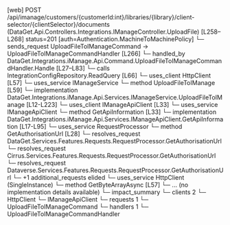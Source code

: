 [web] POST /api/imanage/customers/{customerId:int}/libraries/{library}/client-selector/{clientSelector}/documents  (DataGet.Api.Controllers.Integrations.IManageController.UploadFile)  [L258–L268] status=201 [auth=Authentication.MachineToMachinePolicy]
  └─ sends_request UploadFileToIManageCommand -> UploadFileToIManageCommandHandler [L266]
    └─ handled_by DataGet.Integrations.iManage.Api.Command.UploadFileToIManageCommandHandler.Handle [L27–L83]
      └─ calls IntegrationConfigRepository.ReadQuery [L66]
      └─ uses_client HttpClient [L57]
      └─ uses_service IManageService
        └─ method UploadFileToIManage [L59]
          └─ implementation DataGet.Integrations.iManage.Api.Services.IManageService.UploadFileToIManage [L12-L223]
            └─ uses_client IManageApiClient [L33]
            └─ uses_service IManageApiClient
              └─ method GetApiInformation [L33]
                └─ implementation DataGet.Integrations.iManage.Api.Services.IManageApiClient.GetApiInformation [L17-L95]
            └─ uses_service RequestProcessor
              └─ method GetAuthorisationUrl [L28]
                └─ resolves_request DataGet.Services.Features.Requests.RequestProcessor.GetAuthorisationUrl
                └─ resolves_request Cirrus.Services.Features.Requests.RequestProcessor.GetAuthorisationUrl
                └─ resolves_request Dataverse.Services.Features.Requests.RequestProcessor.GetAuthorisationUrl
                └─ +1 additional_requests elided
      └─ uses_service HttpClient (SingleInstance)
        └─ method GetByteArrayAsync [L57]
          └─ ... (no implementation details available)
  └─ impact_summary
    └─ clients 2
      └─ HttpClient
      └─ IManageApiClient
    └─ requests 1
      └─ UploadFileToIManageCommand
    └─ handlers 1
      └─ UploadFileToIManageCommandHandler

